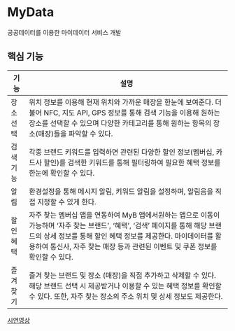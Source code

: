 # MyData
공공데이터를 이용한 마이데이터 서비스 개발

## 핵심 기능
| 기능 | 설명 |
| ------------ | ------------ |
| 장소 선택 | 위치 정보를 이용해 현재 위치와 가까운 매장을 한눈에 보여준다. 더불어 NFC, 지도 API, GPS 정보를 통해 검색 기능을 이용해 원하는 장소를 선택할 수 있으며 다양한 카테고리를 통해 원하는 항목의 장소(매장)들을 파악할 수 있다. |
| 검색 기능 | 각종 브랜드 키워드를 입력하면 관련된 다양한 할인 정보(멤버십, 카드사 할인)를 검색한 키워드를 통해 필터링하여 필요한 혜택 정보를 한눈에 확인할 수 있다. |
| 알림 | 환경설정을 통해 메시지 알림, 키워드 알림을 설정하며, 알림음을 직접 지정할 수 있게 한다. |
| 할인 혜택 | 자주 찾는 멤버십 앱을 연동하여 MyB 앱에서원하는 앱으로 이동이 가능하며 ‘자주 찾는 브랜드’, ‘혜택’, ‘검색’ 페이지를 통해 해당 브랜드의 상세 정보를 통해 할인 혜택 정보를 제공한다. 마이데이터를 활용하여 통신사, 자주 찾는 매장 등과 관련된 이벤트 및 쿠폰 정보를 확인할 수 있다. |
| 즐겨찾기 | 즐겨 찾는 브랜드 및 장소 (매장)을 직접 추가하고 삭제할 수 있다. 해당 브랜드 선택 시 제공받거나 이용할 수 있는 혜택 정보를 확인할 수 있다. 또한, 자주 찾는 장소의 주소 위치 및 상세 정보도 제공한다. |

[시연영상](https://github.com/lakedata/22_HF146/assets/94455716/2ae0db48-38df-42a9-abfe-f043c821c599)


